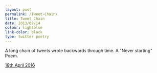 ```yaml
---
layout: post
permalink: /Tweet-Chain/
title: Tweet Chain
date: 2013/02/14
colour: lightblue
link-color: black
type: twitter poetry
---
```


A long chain of tweets wrote backwards through time. A "Never starting" Poem. 

[18th April 2016](https://twitter.com/_xs/status/722085053409398784)

